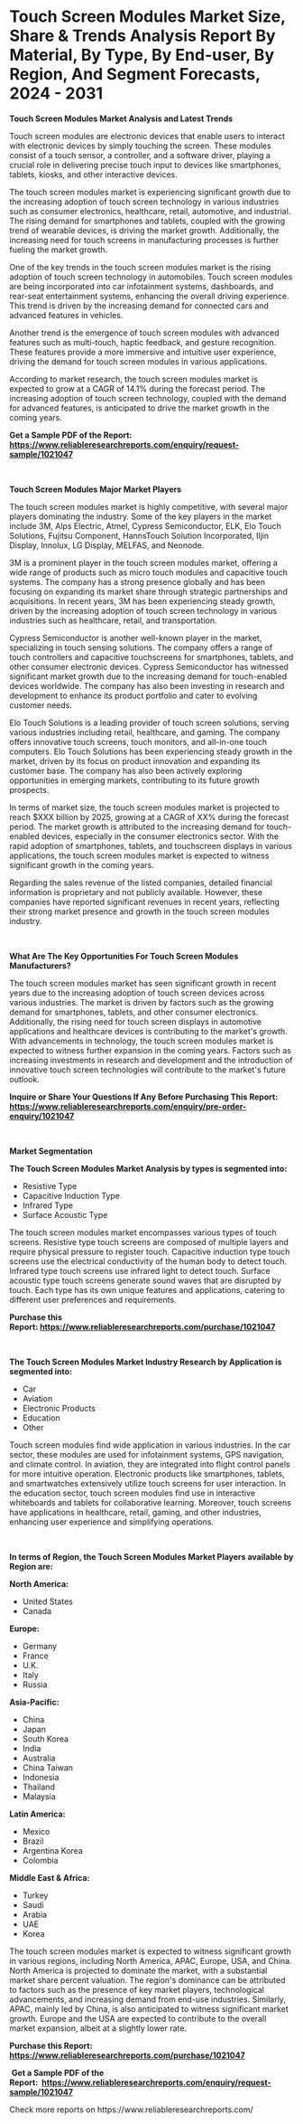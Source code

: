 <p><h1>Touch Screen Modules Market Size, Share & Trends Analysis Report By Material, By Type, By End-user, By Region, And Segment Forecasts, 2024 - 2031</h1></p><p><strong>Touch Screen Modules Market Analysis and Latest Trends</strong></p>
<p><p>Touch screen modules are electronic devices that enable users to interact with electronic devices by simply touching the screen. These modules consist of a touch sensor, a controller, and a software driver, playing a crucial role in delivering precise touch input to devices like smartphones, tablets, kiosks, and other interactive devices.</p><p>The touch screen modules market is experiencing significant growth due to the increasing adoption of touch screen technology in various industries such as consumer electronics, healthcare, retail, automotive, and industrial. The rising demand for smartphones and tablets, coupled with the growing trend of wearable devices, is driving the market growth. Additionally, the increasing need for touch screens in manufacturing processes is further fueling the market growth.</p><p>One of the key trends in the touch screen modules market is the rising adoption of touch screen technology in automobiles. Touch screen modules are being incorporated into car infotainment systems, dashboards, and rear-seat entertainment systems, enhancing the overall driving experience. This trend is driven by the increasing demand for connected cars and advanced features in vehicles.</p><p>Another trend is the emergence of touch screen modules with advanced features such as multi-touch, haptic feedback, and gesture recognition. These features provide a more immersive and intuitive user experience, driving the demand for touch screen modules in various applications.</p><p>According to market research, the touch screen modules market is expected to grow at a CAGR of 14.1% during the forecast period. The increasing adoption of touch screen technology, coupled with the demand for advanced features, is anticipated to drive the market growth in the coming years.</p></p>
<p><strong>Get a Sample PDF of the Report:&nbsp; <a href="https://www.reliableresearchreports.com/enquiry/request-sample/1021047">https://www.reliableresearchreports.com/enquiry/request-sample/1021047</a></strong></p>
<p>&nbsp;</p>
<p><strong>Touch Screen Modules Major Market Players</strong></p>
<p><p>The touch screen modules market is highly competitive, with several major players dominating the industry. Some of the key players in the market include 3M, Alps Electric, Atmel, Cypress Semiconductor, ELK, Elo Touch Solutions, Fujitsu Component, HannsTouch Solution Incorporated, Iljin Display, Innolux, LG Display, MELFAS, and Neonode.</p><p>3M is a prominent player in the touch screen modules market, offering a wide range of products such as micro touch modules and capacitive touch systems. The company has a strong presence globally and has been focusing on expanding its market share through strategic partnerships and acquisitions. In recent years, 3M has been experiencing steady growth, driven by the increasing adoption of touch screen technology in various industries such as healthcare, retail, and transportation.</p><p>Cypress Semiconductor is another well-known player in the market, specializing in touch sensing solutions. The company offers a range of touch controllers and capacitive touchscreens for smartphones, tablets, and other consumer electronic devices. Cypress Semiconductor has witnessed significant market growth due to the increasing demand for touch-enabled devices worldwide. The company has also been investing in research and development to enhance its product portfolio and cater to evolving customer needs.</p><p>Elo Touch Solutions is a leading provider of touch screen solutions, serving various industries including retail, healthcare, and gaming. The company offers innovative touch screens, touch monitors, and all-in-one touch computers. Elo Touch Solutions has been experiencing steady growth in the market, driven by its focus on product innovation and expanding its customer base. The company has also been actively exploring opportunities in emerging markets, contributing to its future growth prospects.</p><p>In terms of market size, the touch screen modules market is projected to reach $XXX billion by 2025, growing at a CAGR of XX% during the forecast period. The market growth is attributed to the increasing demand for touch-enabled devices, especially in the consumer electronics sector. With the rapid adoption of smartphones, tablets, and touchscreen displays in various applications, the touch screen modules market is expected to witness significant growth in the coming years.</p><p>Regarding the sales revenue of the listed companies, detailed financial information is proprietary and not publicly available. However, these companies have reported significant revenues in recent years, reflecting their strong market presence and growth in the touch screen modules industry.</p></p>
<p>&nbsp;</p>
<p><strong>What Are The Key Opportunities For Touch Screen Modules Manufacturers?</strong></p>
<p><p>The touch screen modules market has seen significant growth in recent years due to the increasing adoption of touch screen devices across various industries. The market is driven by factors such as the growing demand for smartphones, tablets, and other consumer electronics. Additionally, the rising need for touch screen displays in automotive applications and healthcare devices is contributing to the market's growth. With advancements in technology, the touch screen modules market is expected to witness further expansion in the coming years. Factors such as increasing investments in research and development and the introduction of innovative touch screen technologies will contribute to the market's future outlook.</p></p>
<p><strong>Inquire or Share Your Questions If Any Before Purchasing This Report: <a href="https://www.reliableresearchreports.com/enquiry/pre-order-enquiry/1021047">https://www.reliableresearchreports.com/enquiry/pre-order-enquiry/1021047</a></strong></p>
<p>&nbsp;</p>
<p><strong>Market Segmentation</strong></p>
<p><strong>The Touch Screen Modules Market Analysis by types is segmented into:</strong></p>
<p><ul><li>Resistive Type</li><li>Capacitive Induction Type</li><li>Infrared Type</li><li>Surface Acoustic Type</li></ul></p>
<p><p>The touch screen modules market encompasses various types of touch screens. Resistive type touch screens are composed of multiple layers and require physical pressure to register touch. Capacitive induction type touch screens use the electrical conductivity of the human body to detect touch. Infrared type touch screens use infrared light to detect touch. Surface acoustic type touch screens generate sound waves that are disrupted by touch. Each type has its own unique features and applications, catering to different user preferences and requirements.</p></p>
<p><strong>Purchase this Report:&nbsp;<a href="https://www.reliableresearchreports.com/purchase/1021047">https://www.reliableresearchreports.com/purchase/1021047</a></strong></p>
<p>&nbsp;</p>
<p><strong>The Touch Screen Modules Market Industry Research by Application is segmented into:</strong></p>
<p><ul><li>Car</li><li>Aviation</li><li>Electronic Products</li><li>Education</li><li>Other</li></ul></p>
<p><p>Touch screen modules find wide application in various industries. In the car sector, these modules are used for infotainment systems, GPS navigation, and climate control. In aviation, they are integrated into flight control panels for more intuitive operation. Electronic products like smartphones, tablets, and smartwatches extensively utilize touch screens for user interaction. In the education sector, touch screen modules find use in interactive whiteboards and tablets for collaborative learning. Moreover, touch screens have applications in healthcare, retail, gaming, and other industries, enhancing user experience and simplifying operations.</p></p>
<p>&nbsp;</p>
<p><strong>In terms of Region, the Touch Screen Modules Market Players available by Region are:</strong></p>
<p>
    <p> <strong> North America: </strong>
        <ul>
            <li>United States</li>
            <li>Canada</li>
        </ul>
        </p> 
    <p> <strong> Europe: </strong>
        <ul>
            <li>Germany</li>
            <li>France</li>
            <li>U.K.</li>
            <li>Italy</li>
            <li>Russia</li>
        </ul>
        </p> 
    <p> <strong> Asia-Pacific: </strong>
        <ul>
            <li>China</li>
            <li>Japan</li>
            <li>South Korea</li>
            <li>India</li>
            <li>Australia</li>
            <li>China Taiwan</li>
            <li>Indonesia</li>
            <li>Thailand</li>
            <li>Malaysia</li>
        </ul>
        </p> 
    <p> <strong> Latin America: </strong>
        <ul>
            <li>Mexico</li>
            <li>Brazil</li>
            <li>Argentina Korea</li>
            <li>Colombia</li>
        </ul>
        </p> 
    <p> <strong> Middle East & Africa: </strong>
        <ul>
            <li>Turkey</li>
            <li>Saudi</li>
            <li>Arabia</li>
            <li>UAE</li>
            <li>Korea</li>
        </ul>
    </p>
    </p>
<p><p>The touch screen modules market is expected to witness significant growth in various regions, including North America, APAC, Europe, USA, and China. North America is projected to dominate the market, with a substantial market share percent valuation. The region's dominance can be attributed to factors such as the presence of key market players, technological advancements, and increasing demand from end-use industries. Similarly, APAC, mainly led by China, is also anticipated to witness significant market growth. Europe and the USA are expected to contribute to the overall market expansion, albeit at a slightly lower rate.</p></p>
<p><strong>Purchase this Report: <a href="https://www.reliableresearchreports.com/purchase/1021047">https://www.reliableresearchreports.com/purchase/1021047</a></strong></p>
<p>&nbsp;<strong>Get a Sample PDF of the Report:&nbsp;&nbsp;<a href="https://www.reliableresearchreports.com/enquiry/request-sample/1021047">https://www.reliableresearchreports.com/enquiry/request-sample/1021047</a></strong></p>
<p><strong></strong></p>
<p>Check more reports on https://www.reliableresearchreports.com/</p>